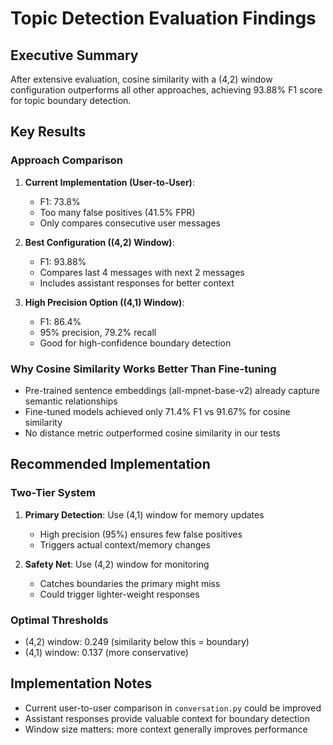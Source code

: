 # Topic Detection Evaluation Findings

## Executive Summary

After extensive evaluation, cosine similarity with a (4,2) window configuration outperforms all other approaches, achieving 93.88% F1 score for topic boundary detection.

## Key Results

### Approach Comparison

1. **Current Implementation (User-to-User)**: 
   - F1: 73.8%
   - Too many false positives (41.5% FPR)
   - Only compares consecutive user messages

2. **Best Configuration ((4,2) Window)**:
   - F1: 93.88%
   - Compares last 4 messages with next 2 messages
   - Includes assistant responses for better context

3. **High Precision Option ((4,1) Window)**:
   - F1: 86.4%
   - 95% precision, 79.2% recall
   - Good for high-confidence boundary detection

### Why Cosine Similarity Works Better Than Fine-tuning

- Pre-trained sentence embeddings (all-mpnet-base-v2) already capture semantic relationships
- Fine-tuned models achieved only 71.4% F1 vs 91.67% for cosine similarity
- No distance metric outperformed cosine similarity in our tests

## Recommended Implementation

### Two-Tier System
1. **Primary Detection**: Use (4,1) window for memory updates
   - High precision (95%) ensures few false positives
   - Triggers actual context/memory changes

2. **Safety Net**: Use (4,2) window for monitoring
   - Catches boundaries the primary might miss
   - Could trigger lighter-weight responses

### Optimal Thresholds
- (4,2) window: 0.249 (similarity below this = boundary)
- (4,1) window: 0.137 (more conservative)

## Implementation Notes

- Current user-to-user comparison in `conversation.py` could be improved
- Assistant responses provide valuable context for boundary detection
- Window size matters: more context generally improves performance